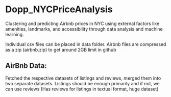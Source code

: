 # Dopp_NYCPriceAnalysis
Clustering and predicting Airbnb prices in NYC using external factors like amenities, landmarks, and accessibility through data analysis and machine learning.

Individual csv files can be placed in data folder. Airbnb files are compressed as a zip (airbnb.zip) to get around 2GB limit in github

## AirBnb Data:

Fetched the respective datasets of listings and reviews, merged them into two separate datasets. Listings should be enough primarily and if not, we can use reviews (Has reviews for listings in textual format, huge dataset)

